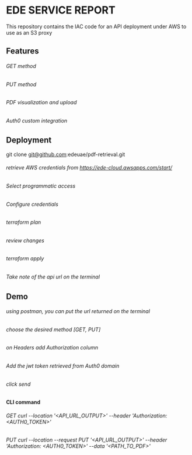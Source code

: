 
# EDE SERVICE REPORT

This repository contains the IAC code for an API deployment under AWS to use as an S3 proxy 

## Features
###### GET method
###### PUT method
###### PDF visualization and upload
###### Auth0 custom integration

## Deployment
git clone git@github.com:edeuae/pdf-retrieval.git
###### retrieve AWS credentials from https://ede-cloud.awsapps.com/start/
###### Select programmatic access 
###### Configure credentials
###### terraform plan 
###### review changes
###### terraform apply
###### Take note of the api url on the terminal

## Demo
###### using postman, you can put the url returned on the terminal
###### choose the desired method [GET, PUT]
###### on Headers add  Authorization column
###### Add the jwt token retrieved from Auth0 domain
###### click send 
#### CLI command
###### GET curl --location '<API_URL_OUTPUT>' --header 'Authorization: <AUTH0_TOKEN>'
###### PUT curl --location --request PUT '<API_URL_OUTPUT>' --header 'Authorization: <AUTH0_TOKEN>' --data '<PATH_TO_PDF>'


